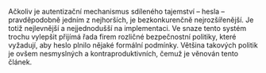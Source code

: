 <!-- dcterms:identifier = aspnetcz#372 -->
<!-- dcterms:title = Politika hesel: všechno co víte, je špatně -->
<!-- dcterms:abstract = Ačkoliv je autentizační mechanismus sdíleného tajemství – hesla – pravděpodobně jedním z nejhorších, je bezkonkurenčně nejrozšířenější. Je totiž nejlevnější a nejjednodušší na implementaci. Ve snaze tento systém trochu vylepšit přijímá řada firem rozličné bezpečnostní politiky, které vyžadují, aby heslo plnilo nějaké formální podmínky. Většina takových politik je ovšem nesmyslných a kontraproduktivních, čemuž je věnován tento článek. -->
<!-- np9:categoryId = 2 -->
<!-- x4w:category = Bezpečnost -->
<!-- np9:authorId = 1 -->
<!-- np9:authorEmail = michal.valasek@altairis.cz -->
<!-- dcterms:creator = Michal Altair Valášek -->
<!-- dcterms:created = 2012-03-13T20:47:34.717+01:00 -->
<!-- dcterms:dateAccepted = 2012-03-12T08:00:00+01:00 -->
<!-- x4w:alternateUrl = http://www.secpublica.cz/articles/3-politika-hesel-vsechno-co-vite-je-spatne -->
<!-- x4w:pictureWidth = 150 -->
<!-- x4w:pictureHeight = 150 -->
<!-- x4w:pictureUrl = /perex-pictures/20120312-politika-hesel-vsechno-co-vite-je-spatne.jpg -->

Ačkoliv je autentizační mechanismus sdíleného tajemství – hesla – pravděpodobně jedním z nejhorších, je bezkonkurenčně nejrozšířenější. Je totiž nejlevnější a nejjednodušší na implementaci. Ve snaze tento systém trochu vylepšit přijímá řada firem rozličné bezpečnostní politiky, které vyžadují, aby heslo plnilo nějaké formální podmínky. Většina takových politik je ovšem nesmyslných a kontraproduktivních, čemuž je věnován tento článek.